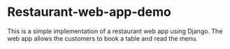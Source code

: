 # Restaurant-web-app-demo
This is a simple implementation of a restaurant web app using Django. The web app allows the customers to book a table and read the menu.
